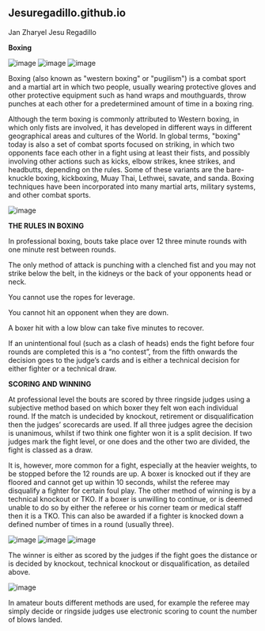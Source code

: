 ## Jesuregadillo.github.io
Jan Zharyel Jesu Regadillo

**Boxing**

![image](https://github.com/jesuregadillo/jesuregadillo.github.io/assets/152232698/0ce278cc-3f0f-4010-a94a-2c07307f8f44) ![image](https://encrypted-tbn0.gstatic.com/images?q=tbn:ANd9GcSZ2rSDmg8yaI59lbLFpgmmDUfANLB2I5Uu-Q&usqp=CAU) ![image](https://encrypted-tbn0.gstatic.com/images?q=tbn:ANd9GcSOPZJt1Fa-7h2PwnL1Ksg7jxA3PkfQPbRZCg&usqp=CAU)

Boxing (also known as "western boxing" or "pugilism") is a combat sport and a martial art in which two people, usually wearing protective gloves and other protective equipment such as hand wraps and mouthguards, throw punches at each other for a predetermined amount of time in a boxing ring.

Although the term boxing is commonly attributed to Western boxing, in which only fists are involved, it has developed in different ways in different geographical areas and cultures of the World. In global terms, "boxing" today is also a set of combat sports focused on striking, in which two opponents face each other in a fight using at least their fists, and possibly involving other actions such as kicks, elbow strikes, knee strikes, and headbutts, depending on the rules. Some of these variants are the bare-knuckle boxing, kickboxing, Muay Thai, Lethwei, savate, and sanda. Boxing techniques have been incorporated into many martial arts, military systems, and other combat sports.


![image](https://img.freepik.com/free-photo/girl-kickboxer_654080-1885.jpg)


**THE RULES IN BOXING**

In professional boxing, bouts take place over 12 three minute rounds with one minute rest between rounds.

The only method of attack is punching with a clenched fist and you may not strike below the belt, in the kidneys or the back of your opponents head or neck.

You cannot use the ropes for leverage.

You cannot hit an opponent when they are down.

A boxer hit with a low blow can take five minutes to recover.

If an unintentional foul (such as a clash of heads) ends the fight before four rounds are completed this is a “no contest”, from the fifth onwards the decision goes to the judge’s cards and is either a technical decision for 
either fighter or a technical draw.

**SCORING AND WINNING**

At professional level the bouts are scored by three ringside judges using a subjective method based on which boxer they felt won each individual round. If the match is undecided by knockout, retirement or disqualification then the judges’ scorecards are used. If all three judges agree the decision is unanimous, whilst if two think one fighter won it is a split decision. If two judges mark the fight level, or one does and the other two are divided, the fight is classed as a draw.

It is, however, more common for a fight, especially at the heavier weights, to be stopped before the 12 rounds are up. A boxer is knocked out if they are floored and cannot get up within 10 seconds, whilst the referee may disqualify a fighter for certain foul play. The other method of winning is by a technical knockout or TKO. If a boxer is unwilling to continue, or is deemed unable to do so by either the referee or his corner team or medical staff then it is a TKO. This can also be awarded if a fighter is knocked down a defined number of times in a round (usually three).

![image](https://encrypted-tbn0.gstatic.com/images?q=tbn:ANd9GcThCgvnjhTT3p3KMe5l1tABqHpsPYB97BcjAQ&usqp=CAU) ![image](https://encrypted-tbn0.gstatic.com/images?q=tbn:ANd9GcRgwyGFKXtBdGP_HC8GuFUrDboN95Mn1bcsDuoLsB2lVLon2AbsiCdCDF3DgzXprG81BXw&usqp=CAU) ![image](https://encrypted-tbn0.gstatic.com/images?q=tbn:ANd9GcSHb_Z1bvEM2Icp3BaE11SA91B2-TiT62MfhMqbPHtVgPW2PVIDmae5PZstOz2KOX7LPS0&usqp=CAU)

The winner is either as scored by the judges if the fight goes the distance or is decided by knockout, technical knockout or disqualification, as detailed above.

![image](https://encrypted-tbn0.gstatic.com/images?q=tbn:ANd9GcTm-blU-jkCTa6cEUriH0AcmFyVEZNYXN0b2w&usqp=CAU)

In amateur bouts different methods are used, for example the referee may simply decide or ringside judges use electronic scoring to count the number of blows landed.


